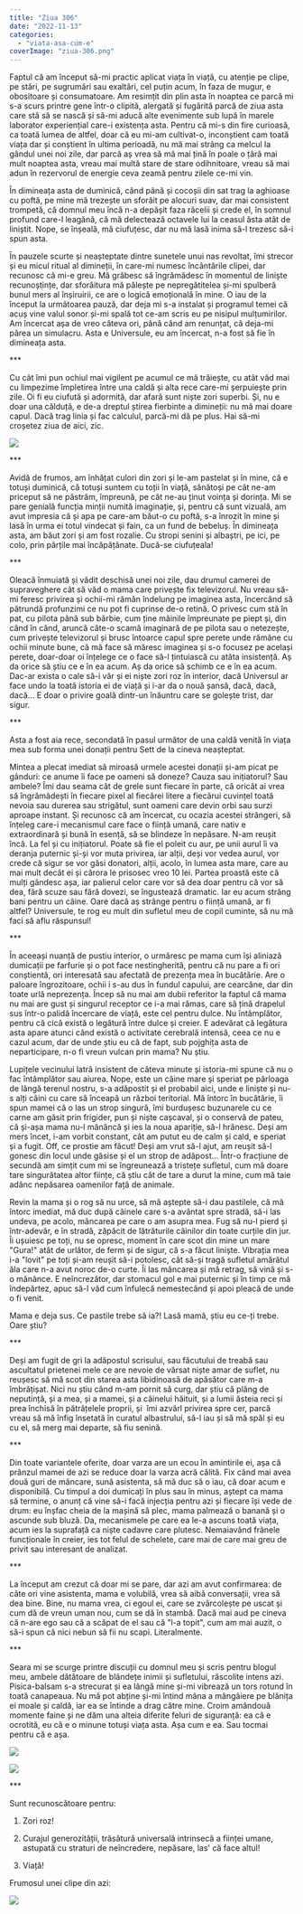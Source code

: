 ```yaml
---
title: "Ziua 306"
date: "2022-11-13"
categories: 
  - "viata-asa-cum-e"
coverImage: "ziua-306.png"
---
```


Faptul că am început să-mi practic aplicat viața în viață, cu atenție pe clipe, pe stări, pe sugrumări sau exaltări, cel puțin acum, în faza de mugur, e obositoare și consumatoare. Am resimțit din plin asta în noaptea ce parcă mi s-a scurs printre gene într-o clipită, alergată și fugărită parcă de ziua asta care stă să se nască și să-mi aducă alte evenimente sub lupă în marele laborator experiențial care-i existența asta. Pentru că mi-s din fire curioasă, ca toată lumea de altfel, doar că eu mi-am cultivat-o, inconștient cam toată viața dar și conștient în ultima perioadă, nu mă mai strâng ca melcul la gândul unei noi zile, dar parcă aș vrea să mă mai țină în poale o țâră mai mult noaptea asta, vreau mai multă stare de stare odihnitoare, vreau să mai adun în rezervorul de energie ceva zeamă pentru zilele ce-mi vin. 

În dimineața asta de duminică, când până și cocoșii din sat trag la aghioase cu poftă, pe mine mă trezește un sforăit pe alocuri suav, dar mai consistent trompetă, că domnul meu încă n-a depășit faza răcelii și crede el, în somnul profund care-l leagănă, că mă delectează octavele lui la ceasul ăsta atât de liniștit. Nope, se înșeală, mă ciufuțesc, dar nu mă lasă inima să-l trezesc să-i spun asta. 

În pauzele scurte și neașteptate dintre sunetele unui nas revoltat, îmi strecor și eu micul ritual al dimineții, în care-mi numesc încântările clipei, dar recunosc că mi-e greu. Mă grăbesc să îngrămădesc în momentul de liniște recunoștințe, dar sforăitura mă pălește pe nepregătitelea și-mi spulberă bunul mers al înșiruirii, ce are o logică emoțională în mine. O iau de la început la următoarea pauză, dar deja mi s-a instalat și programul temei că acuș vine valul sonor și-mi spală tot ce-am scris eu pe nisipul mulțumirilor. Am încercat așa de vreo câteva ori, până când am renunțat, că deja-mi părea un simulacru. Asta e Universule, eu am încercat, n-a fost să fie în dimineața asta. 

\*\*\*

Cu cât îmi pun ochiul mai vigilent pe acumul ce mă trăiește, cu atât văd mai cu limpezime împletirea între una caldă și alta rece care-mi șerpuiește prin zile. Oi fi eu ciufută și adormită, dar afară sunt niște zori superbi. Și, nu e doar una călduță, e de-a dreptul știrea fierbinte a dimineții: nu mă mai doare capul. Dacă trag linia și fac calculul, parcă-mi dă pe plus. Hai să-mi croșetez ziua de aici, zic.

![](images/306-1024x576.jpeg)

\*\*\*

Avidă de frumos, am înhățat culori din zori și le-am pastelat și în mine, că e totuși duminică, că totuși suntem cu toții în viață, sănătoși pe cât ne-am priceput să ne păstrăm, împreună, pe cât ne-au ținut voința și dorința. Mi se pare genială funcția minții numită imaginație, și, pentru că sunt vizuală, am avut impresia că și apa pe care-am băut-o cu poftă, s-a înrozit în mine și lasă în urma ei totul vindecat și fain, ca un fund de bebeluș. În dimineața asta, am băut zori și am fost rozalie. Cu stropi senini și albaștri, pe ici, pe colo, prin părțile mai încăpățânate. Ducă-se ciufuțeala!

\*\*\*

Oleacă înmuiată și vădit deschisă unei noi zile, dau drumul camerei de supraveghere cât să văd o mama care privește fix televizorul. Nu vreau să-mi feresc privirea și ochii-mi rămân îndelung pe imaginea asta, încercând să pătrundă profunzimi ce nu pot fi cuprinse de-o retină. O privesc cum stă în pat, cu pilota până sub bărbie, cum ține mâinile împreunate pe piept și, din când în când, aruncă câte-o scamă imaginară de pe pilota sau o netezește, cum privește televizorul și brusc întoarce capul spre perete unde rămâne cu ochii minute bune, că mă face să măresc imaginea și s-o focusez pe același perete, doar-doar oi înțelege ce o face să-l țintuiască cu atâta insistență. Aș da orice să știu ce e în ea acum. Aș da orice să schimb ce e în ea acum. Dac-ar exista o cale să-i vâr și ei niște zori roz în interior, dacă Universul ar face undo la toată istoria ei de viață și i-ar da o nouă șansă, dacă, dacă, dacă… E doar o privire goală dintr-un înăuntru care se golește trist, dar sigur.

\*\*\*

Asta a fost aia rece, secondată în pasul următor de una caldă venită în viața mea sub forma unei donații pentru Sett de la cineva neașteptat.

Mintea a plecat imediat să miroasă urmele acestei donații și-am picat pe gânduri: ce anume îi face pe oameni să doneze? Cauza sau inițiatorul? Sau ambele? Îmi dau seama cât de grele sunt fiecare în parte, că oricât ai vrea să îngrămădești în fiecare pixel al fiecărei litere a fiecărui cuvințel toată nevoia sau durerea sau strigătul, sunt oameni care devin orbi sau surzi aproape instant. Și recunosc că am încercat, cu ocazia acestei strângeri, să înțeleg care-i mecanismul care face o ființă umană, care nativ e extraordinară și bună în esență, să se blindeze în nepăsare. N-am reușit încă. La fel și cu inițiatorul. Poate să fie el poleit cu aur, pe unii aurul îi va deranja puternic și-și vor muta privirea, iar alții, deși vor vedea aurul, vor crede că sigur se vor găsi donatori, alții, acolo, în lumea asta mare, care au mai mult decât ei și cărora le prisosec vreo 10 lei. Partea proastă este că mulți gândesc așa, iar palierul celor care vor să dea doar pentru că vor să dea, fără scuze sau fără dovezi, se îngustează dramatic. Iar eu acum strâng bani pentru un câine. Oare dacă aș strânge pentru o ființă umană, ar fi altfel? Universule, te rog eu mult din sufletul meu de copil cuminte, să nu mă faci să aflu răspunsul!

\*\*\*

În aceeași nuanță de pustiu interior, o urmăresc pe mama cum își aliniază dumicații pe farfurie și o pot face nestingherită, pentru că nu pare a fi ori conștientă, ori interesată sau afectată de prezența mea în bucătărie. Are o paloare îngrozitoare, ochii i s-au dus în fundul capului, are cearcăne, dar din toate urlă neprezența. Încep să nu mai am dubii referitor la faptul că mama nu mai are gust și singurul receptor ce i-a mai rămas, care să țină drapelul sus într-o palidă încercare de viață, este cel pentru dulce. Nu întâmplător, pentru că cică există o legătură între dulce și creier. E adevărat că legătura asta apare atunci când există o activitate cerebrală intensă, ceea ce nu e cazul acum, dar de unde știu eu că de fapt, sub pojghița asta de neparticipare, n-o fi vreun vulcan prin mama? Nu știu. 

Lupițele vecinului latră insistent de câteva minute și istoria-mi spune că nu o fac întâmplător sau aiurea. Nope, este un câine mare și speriat pe pârloaga de lângă terenul nostru, s-a adăpostit și el probabil aici, unde e liniște și nu-s alți câini cu care să înceapă un război teritorial. Mă întorc în bucătărie, îi spun mamei că o las un strop singură, îmi burdușesc buzunarele cu ce carne am găsit prin frigider, pun și niște cașcaval, și o conservă de pateu, că și-așa mama nu-l mănâncă și ies la noua apariție, să-l hrănesc. Deși am mers încet, i-am vorbit constant, cât am putut eu de calm și cald, e speriat și a fugit. Off, ce prostie am făcut! Deși am vrut să-l ajut, am reușit să-l gonesc din locul unde găsise și el un strop de adăpost… Într-o fracțiune de secundă am simțit cum mi se îngreunează a tristețe sufletul, cum mă doare tare singurătatea altor ființe, că știu cât de tare a durut la mine, cum mă taie adânc nepăsarea oamenilor față de animale. 

Revin la mama și o rog să nu urce, să mă aștepte să-i dau pastilele, că mă întorc imediat, mă duc după câinele care s-a avântat spre stradă, să-i las undeva, pe acolo, mâncarea pe care o am asupra mea. Fug să nu-l pierd și într-adevăr, e în stradă, zăpăcit de lătrăturile câinilor din toate curțile din jur. Îi ușuiesc pe toți, nu se opresc, moment în care scot din mine un mare "Gura!" atât de urlător, de ferm și de sigur, că s-a făcut liniște. Vibrația mea i-a "lovit" pe toți și-am reușit să-i potolesc, cât să-și tragă sufletul amărâtul ăla care n-a avut noroc de-o curte. Îi las mâncarea și mă retrag, să vină și s-o mănânce. E neîncrezător, dar stomacul gol e mai puternic și în timp ce mă îndepărtez, apuc să-l văd cum înfulecă nemestecând și apoi pleacă de unde o fi venit. 

Mama e deja sus. Ce pastile trebe să ia?! Lasă mamă, știu eu ce-ți trebe. Oare știu?

\*\*\*

Deși am fugit de gri la adăpostul scrisului, sau făcutului de treabă sau ascultatul prietenei mele ce are nevoie de vărsat niște amar de suflet, nu reușesc să mă scot din starea asta libidinoasă de apăsător care m-a îmbrățișat. Nici nu știu când m-am pornit să curg, dar știu că plâng de neputință, și a mea, și a mamei, și a câinelui hăituit, și a lumii ăsteia reci și prea închisă în pătrățelele proprii, și  îmi azvârl privirea spre cer, parcă vreau să mă înfig însetată în curatul albastrului, să-l iau și să mă spăl și eu cu el, să merg mai departe, să fiu senină.

\*\*\*

Din toate variantele oferite, doar varza are un ecou în amintirile ei, așa că prânzul mamei de azi se reduce doar la varza acră călită. Fix când mai avea două guri de mâncare, sună asistenta, să mă duc să o iau, că doar acum e disponibilă. Cu timpul a doi dumicați în plus sau în minus, aștept ca mama să termine, o anunț că vine să-i facă injecția pentru azi și fiecare își vede de drum: eu înșfac cheia de la mașină să plec, mama palmează o banană și o ascunde sub bluză. Da, mecanismele pe care ea le-a ascuns toată viața, acum ies la suprafață ca niște cadavre care plutesc. Nemaiavând frânele funcționale în creier, ies tot felul de schelete, care mai de care mai greu de privit sau interesant de analizat.

\*\*\*

La început am crezut că doar mi se pare, dar azi am avut confirmarea: de câte ori vine asistenta, mama e volubilă, vrea să aibă conversații, vrea să dea bine. Bine, nu mama vrea, ci egoul ei, care se zvârcolește pe uscat și cum dă de vreun uman nou, cum se dă în stambă. Dacă mai aud pe cineva că n-are ego sau că a scăpat de el sau că "l-a topit", cum am mai auzit, o să-i spun că nici nebun să fii nu scapi. Literalmente.

\*\*\*

Seara mi se scurge printre discuții cu domnul meu și scris pentru blogul meu, ambele dătătoare de blândețe inimii și sufletului, răscolite intens azi. Pisica-balsam s-a strecurat și ea lângă mine și-mi vibrează un tors rotund în toată canapeaua. Nu mă pot abține și-mi întind mâna a mângâiere pe blănița ei moale și caldă, iar ea se întinde a drag către mine. Croim amândouă momente faine și ne dăm una alteia diferite feluri de siguranță: ea că e ocrotită, eu că e o minune totuși viața asta. Așa cum e ea. Sau tocmai pentru că e așa.

![](images/306-spiky-1-1024x576.jpeg)

![](images/306-spiky-2-1024x576.jpeg)

\*\*\*

Sunt recunoscătoare pentru:

1. Zori roz!

3. Curajul generozității, trăsătură universală intrinsecă a ființei umane, astupată cu straturi de neîncredere, nepăsare, las' că face altul!

5. Viață!

Frumosul unei clipe din azi:

![](images/306-beauty.jpeg)
